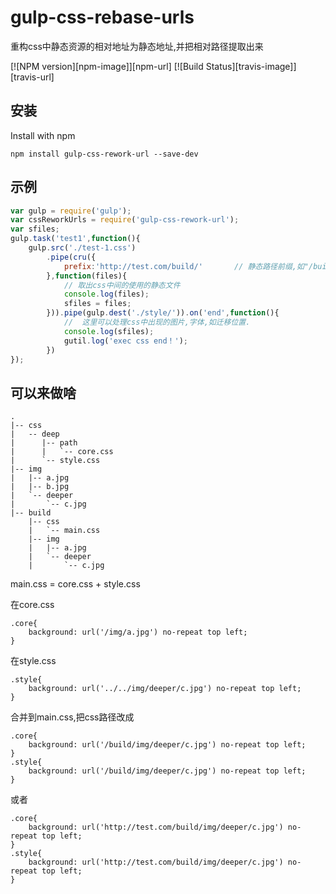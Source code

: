 # gulp-css-rebase-urls
重构css中静态资源的相对地址为静态地址,并把相对路径提取出来

[![NPM version][npm-image]][npm-url] [![Build Status][travis-image]][travis-url]

## 安装

Install with npm

```
npm install gulp-css-rework-url --save-dev
```

## 示例

```javascript
var gulp = require('gulp');
var cssReworkUrls = require('gulp-css-rework-url');
var sfiles;
gulp.task('test1',function(){
    gulp.src('./test-1.css')
        .pipe(cru({
            prefix:'http://test.com/build/'       // 静态路径前缀,如"/build/","http://test.com"
        },function(files){
            // 取出css中间的使用的静态文件
            console.log(files);
            sfiles = files;
        })).pipe(gulp.dest('./style/')).on('end',function(){
            //  这里可以处理css中出现的图片,字体,如迁移位置.
            console.log(sfiles);
            gutil.log('exec css end！');
        })
});
```

## 可以来做啥

```
.
|-- css
|   -- deep
|      |-- path
|      |   `-- core.css
|      `-- style.css
|-- img
|   |-- a.jpg
|   |-- b.jpg
|   `-- deeper
|       `-- c.jpg
|-- build
    |-- css
    |   `-- main.css
    |-- img
    |   |-- a.jpg
    |   `-- deeper
    |       `-- c.jpg
```
main.css = core.css + style.css

在core.css
```
.core{
    background: url('/img/a.jpg') no-repeat top left;
}
```
在style.css
```
.style{
    background: url('../../img/deeper/c.jpg') no-repeat top left;
}
```
合并到main.css,把css路径改成
```
.core{
    background: url('/build/img/deeper/c.jpg') no-repeat top left;
}
.style{
    background: url('/build/img/deeper/c.jpg') no-repeat top left;
}
```
或者
```
.core{
    background: url('http://test.com/build/img/deeper/c.jpg') no-repeat top left;
}
.style{
    background: url('http://test.com/build/img/deeper/c.jpg') no-repeat top left;
}
```


